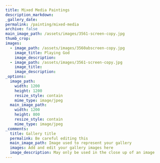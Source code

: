 ```yaml
---
title: Mixed Media Paintings
description_markdown:
_gallery_date:
permalink: /painting/mixed-media
archive: false
main_image_path: /assets/images/3561-screen-copy.jpg
thumb_crop:
images:
  - image_path: /assets/images/3560abscreen-copy.jpg
    image_title: Playing God
    image_description:
  - image_path: /assets/images/3561-screen-copy.jpg
    image_title:
    image_description:
_options:
  image_path:
    width: 1200
    height: 1200
    resize_style: contain
    mime_type: image/jpeg
  main_image_path:
    width: 1200
    height: 800
    resize_style: contain
    mime_type: image/jpeg
_comments:
  title: Gallery title
  permalink: Be careful editing this
  main_image_path: Image used to represent your gallery
  images: Add and edit your gallery images here
  image_description: May only be used in the close up of an image
---
```

